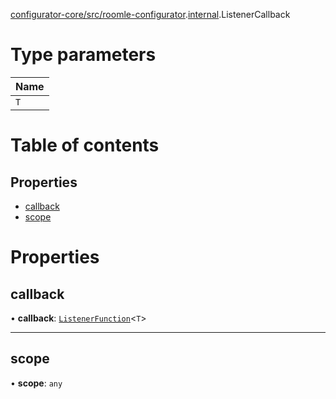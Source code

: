 [configurator-core/src/roomle-configurator](../modules/configurator_core_src_roomle_configurator.md).[internal](../modules/configurator_core_src_roomle_configurator._internal_.md).ListenerCallback

# Type parameters

| Name |
| :------ |
| `T` |

# Table of contents

## Properties

- [callback](configurator_core_src_roomle_configurator._internal_.ListenerCallback.md#callback)
- [scope](configurator_core_src_roomle_configurator._internal_.ListenerCallback.md#scope)

# Properties

## callback

• **callback**: [`ListenerFunction`](../modules/configurator_core_src_roomle_configurator._internal_.md#listenerfunction)<`T`\>

___

## scope

• **scope**: `any`
